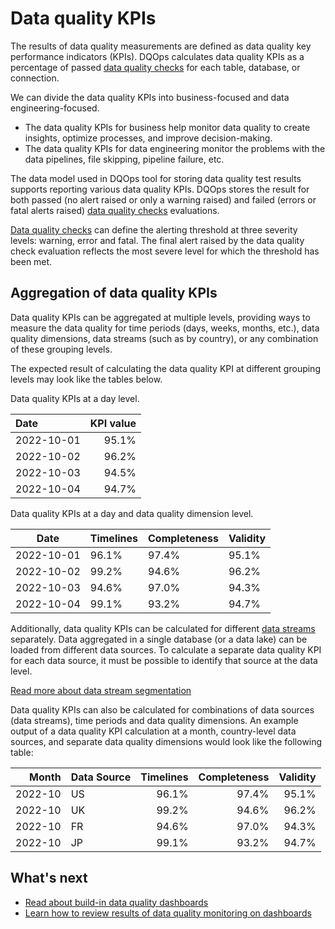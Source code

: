 # Data quality KPIs

The results of data quality measurements are defined as data quality key performance indicators (KPIs). DQOps calculates 
data quality KPIs as a percentage of passed [data quality checks](../checks/index.md) for each table, database, or connection.

We can divide the data quality KPIs into business-focused and data engineering-focused. 

- The data quality KPIs for business help monitor data quality to create insights, optimize processes, and improve decision-making.
- The data quality KPIs for data engineering monitor the problems with the data pipelines, file skipping, pipeline failure, etc.

The data model used in DQOps tool for storing data quality test results supports reporting various data quality KPIs. DQOps 
stores the result for both passed (no alert raised or only a warning raised) and failed (errors or fatal alerts raised)
[data quality checks](../checks/index.md) evaluations. 

[Data quality checks](../checks/index.md) can define the alerting threshold at three severity levels: warning, error and fatal.
The final alert raised by the data quality check evaluation reflects the most severe level for which the threshold has been met.


## Aggregation of data quality KPIs
Data quality KPIs can be aggregated at multiple levels, providing ways to measure the data quality for time periods 
(days, weeks, months, etc.), data quality dimensions, data streams (such as by country), or any combination of these 
grouping levels.

The expected result of calculating the data quality KPI at different grouping levels may look like the tables below.

Data quality KPIs at a day level.

| Date       | KPI value |
|:-----------|----------:|
| 2022-10-01 |     95.1% |
| 2022-10-02 |     96.2% |
| 2022-10-03 |     94.5% |
| 2022-10-04 |     94.7% |

Data quality KPIs at a day and data quality dimension level. 

| Date       | Timelines | Completeness | Validity |
|------------|-----------|--------------|----------|
| 2022-10-01 | 96.1%     | 97.4%        | 95.1%    |
| 2022-10-02 | 99.2%     | 94.6%        | 96.2%    |
| 2022-10-03 | 94.6%     | 97.0%        | 94.3%    |
| 2022-10-04 | 99.1%     | 93.2%        | 94.7%    |

Additionally, data quality KPIs can be calculated for different [data streams](../data-grouping/data-grouping.md)
separately. Data aggregated in a single database (or a data lake) can be loaded from different data sources. 
To calculate a separate data quality KPI for each data source, it must be possible to identify that source at the data level.

[Read more about data stream segmentation](../data-grouping/data-grouping.md)

Data quality KPIs can also be calculated for combinations of data sources (data streams), time periods and data quality
dimensions. An example output of a data quality KPI calculation at a month, country-level data sources, and separate 
data quality dimensions would look like the following table:

|   Month | Data Source | Timelines | Completeness | Validity |
|--------:|:------------|----------:|-------------:|---------:|
| 2022-10 | US          |     96.1% |        97.4% |    95.1% |
| 2022-10 | UK          |     99.2% |        94.6% |    96.2% |
| 2022-10 | FR          |     94.6% |        97.0% |    94.3% |
| 2022-10 | JP          |     99.1% |        93.2% |    94.7% |

## What's next
- [Read about build-in data quality dashboards](../data-quality-dashboards/data-quality-dashboards.md)
- [Learn how to review results of data quality monitoring on dashboards](../../working-with-dqo/data-quality-dashboards/data-quality-dashboards.md)
